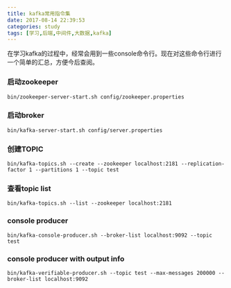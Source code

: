 ```yaml
---
title: kafka常用指令集
date: 2017-08-14 22:39:53
categories: study
tags: [学习,后端,中间件,大数据,kafka]
---
```


  在学习kafka的过程中，经常会用到一些console命令行。现在对这些命令行进行一个简单的汇总，方便今后查阅。  
  
### 启动zookeeper  

```
bin/zookeeper-server-start.sh config/zookeeper.properties  
```



### 启动broker  

```
bin/kafka-server-start.sh config/server.properties
```




### 创建TOPIC  

```
bin/kafka-topics.sh --create --zookeeper localhost:2181 --replication-factor 1 --partitions 1 --topic test
```




### 查看topic list 

```
bin/kafka-topics.sh --list --zookeeper localhost:2181
```


   
### console producer  

```
bin/kafka-console-producer.sh --broker-list localhost:9092 --topic test
```



 
### console producer with output info  
 
```
bin/kafka-verifiable-producer.sh --topic test --max-messages 200000 --broker-list localhost:9092
```
